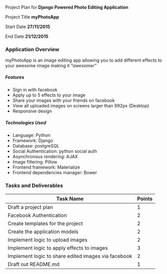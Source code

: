 Project Plan for **Django Powered Photo Editing Application**

Project Title
**myPhotoApp**

Start Date
**27/11/2015**

End Date
**21/12/2015**


### Application Overview

myPhotoApp is an image editing app allowing you to add different effects to your awesome image making it _"awesomer"_ 

##### Features
- Sign in with facebook
- Apply up to 5 effects to your image
- Share your images with your friends on facebook
- View all uploaded images on screens larger than 992px (Desktop)
- Responsive design

##### Technologies Used
- Language: Python
- Framework: Django
- Database: postgreSQL
- Social Authentication: python social auth
- Asynchronous rendering: AJAX
- Image filtering: Pillow
- Frontend framework: Materialize
- Frontend dependencies manager: Bower


### Tasks and Deliverables

| Task Name |  Points |
| --------- | ------- |
| Draft a project plan    | 1 |
| Facebook Authentication | 2 |
| Create templates for the project | 2 |
| Create the application models | 2 |
| Implement logic to upload images | 2 |
| Implement logic to apply effects to images | 3 |
| Implement logic to share edited images via facebook | 2 |
| Draft out README.md | 1 |